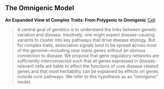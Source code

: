 ## The Omnigenic Model

**An Expanded View of Complex Traits: From Polygenic to Omnigenic**
[Cell](http://www.cell.com/cell/abstract/S0092-8674(17)30629-3)

> A central goal of genetics is to understand the links between genetic
> variation and disease. Intuitively, one might expect disease-causing variants
> to cluster into key pathways that drive disease etiology. But for complex
> traits, association signals tend to be spread across most of the
> genome—including near many genes without an obvious connection to disease. We
> propose that gene regulatory networks are sufficiently interconnected such
> that all genes expressed in disease-relevant cells are liable to affect the
> functions of core disease-related genes and that most heritability can be
> explained by effects on genes outside core pathways. We refer to this
> hypothesis as an “omnigenic” model.
